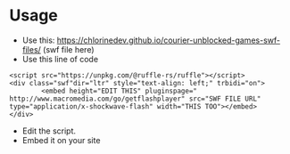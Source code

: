 # Usage
* Use this: https://chlorinedev.github.io/courier-unblocked-games-swf-files/ (swf file here)
* Use this line of code
```
<script src="https://unpkg.com/@ruffle-rs/ruffle"></script>
<div class="swf"dir="ltr" style="text-align: left;" trbidi="on">
        <embed height="EDIT THIS" pluginspage=" http://www.macromedia.com/go/getflashplayer" src="SWF FILE URL" type="application/x-shockwave-flash" width="THIS TOO"></embed>
</div>
```
* Edit the script.
* Embed it on your site
